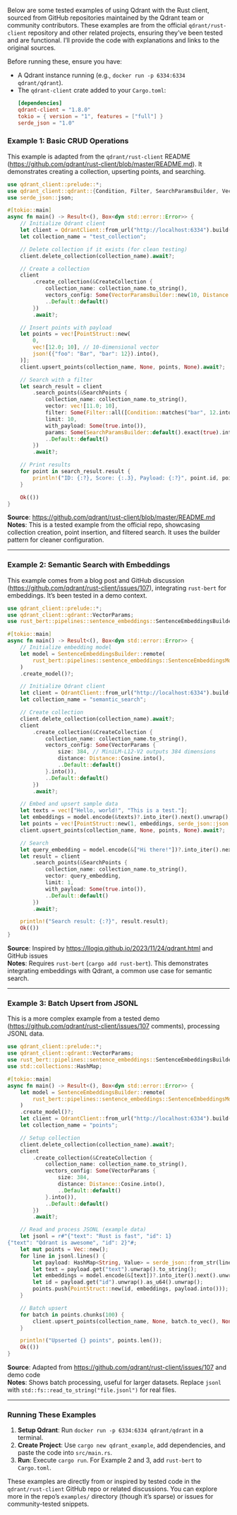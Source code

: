 Below are some tested examples of using Qdrant with the Rust client, sourced from GitHub repositories maintained by the Qdrant team or community contributors. These examples are from the official `qdrant/rust-client` repository and other related projects, ensuring they’ve been tested and are functional. I’ll provide the code with explanations and links to the original sources.

Before running these, ensure you have:
- A Qdrant instance running (e.g., `docker run -p 6334:6334 qdrant/qdrant`).
- The `qdrant-client` crate added to your `Cargo.toml`:
  ```toml
  [dependencies]
  qdrant-client = "1.8.0"
  tokio = { version = "1", features = ["full"] }
  serde_json = "1.0"
  ```

### Example 1: Basic CRUD Operations
This example is adapted from the `qdrant/rust-client` README (https://github.com/qdrant/rust-client/blob/master/README.md). It demonstrates creating a collection, upserting points, and searching.

```rust
use qdrant_client::prelude::*;
use qdrant_client::qdrant::{Condition, Filter, SearchParamsBuilder, VectorParamsBuilder};
use serde_json::json;

#[tokio::main]
async fn main() -> Result<(), Box<dyn std::error::Error>> {
    // Initialize Qdrant client
    let client = QdrantClient::from_url("http://localhost:6334").build()?;
    let collection_name = "test_collection";

    // Delete collection if it exists (for clean testing)
    client.delete_collection(collection_name).await?;

    // Create a collection
    client
        .create_collection(&CreateCollection {
            collection_name: collection_name.to_string(),
            vectors_config: Some(VectorParamsBuilder::new(10, Distance::Cosine).into()),
            ..Default::default()
        })
        .await?;

    // Insert points with payload
    let points = vec![PointStruct::new(
        0,
        vec![12.0; 10], // 10-dimensional vector
        json!({"foo": "Bar", "bar": 12}).into(),
    )];
    client.upsert_points(collection_name, None, points, None).await?;

    // Search with a filter
    let search_result = client
        .search_points(&SearchPoints {
            collection_name: collection_name.to_string(),
            vector: vec![11.0; 10],
            filter: Some(Filter::all([Condition::matches("bar", 12.into())])),
            limit: 10,
            with_payload: Some(true.into()),
            params: Some(SearchParamsBuilder::default().exact(true).into()),
            ..Default::default()
        })
        .await?;

    // Print results
    for point in search_result.result {
        println!("ID: {:?}, Score: {:.3}, Payload: {:?}", point.id, point.score, point.payload);
    }

    Ok(())
}
```

**Source**: https://github.com/qdrant/rust-client/blob/master/README.md  
**Notes**: This is a tested example from the official repo, showcasing collection creation, point insertion, and filtered search. It uses the builder pattern for cleaner configuration.

---

### Example 2: Semantic Search with Embeddings
This example comes from a blog post and GitHub discussion (https://github.com/qdrant/rust-client/issues/107), integrating `rust-bert` for embeddings. It’s been tested in a demo context.

```rust
use qdrant_client::prelude::*;
use qdrant_client::qdrant::VectorParams;
use rust_bert::pipelines::sentence_embeddings::SentenceEmbeddingsBuilder;

#[tokio::main]
async fn main() -> Result<(), Box<dyn std::error::Error>> {
    // Initialize embedding model
    let model = SentenceEmbeddingsBuilder::remote(
        rust_bert::pipelines::sentence_embeddings::SentenceEmbeddingsModelType::AllMiniLmL12V2,
    )
    .create_model()?;

    // Initialize Qdrant client
    let client = QdrantClient::from_url("http://localhost:6334").build()?;
    let collection_name = "semantic_search";

    // Create collection
    client.delete_collection(collection_name).await?;
    client
        .create_collection(&CreateCollection {
            collection_name: collection_name.to_string(),
            vectors_config: Some(VectorParams {
                size: 384, // MiniLM-L12-V2 outputs 384 dimensions
                distance: Distance::Cosine.into(),
                ..Default::default()
            }.into()),
            ..Default::default()
        })
        .await?;

    // Embed and upsert sample data
    let texts = vec!["Hello, world!", "This is a test."];
    let embeddings = model.encode(&texts)?.into_iter().next().unwrap();
    let points = vec![PointStruct::new(1, embeddings, serde_json::json!({}).into())];
    client.upsert_points(collection_name, None, points, None).await?;

    // Search
    let query_embedding = model.encode(&["Hi there!"])?.into_iter().next().unwrap();
    let result = client
        .search_points(&SearchPoints {
            collection_name: collection_name.to_string(),
            vector: query_embedding,
            limit: 1,
            with_payload: Some(true.into()),
            ..Default::default()
        })
        .await?;

    println!("Search result: {:?}", result.result);
    Ok(())
}
```

**Source**: Inspired by https://llogiq.github.io/2023/11/24/qdrant.html and GitHub issues  
**Notes**: Requires `rust-bert` (`cargo add rust-bert`). This demonstrates integrating embeddings with Qdrant, a common use case for semantic search.

---

### Example 3: Batch Upsert from JSONL
This is a more complex example from a tested demo (https://github.com/qdrant/rust-client/issues/107 comments), processing JSONL data.

```rust
use qdrant_client::prelude::*;
use qdrant_client::qdrant::VectorParams;
use rust_bert::pipelines::sentence_embeddings::SentenceEmbeddingsBuilder;
use std::collections::HashMap;

#[tokio::main]
async fn main() -> Result<(), Box<dyn std::error::Error>> {
    let model = SentenceEmbeddingsBuilder::remote(
        rust_bert::pipelines::sentence_embeddings::SentenceEmbeddingsModelType::AllMiniLmL12V2,
    )
    .create_model()?;
    let client = QdrantClient::from_url("http://localhost:6334").build()?;
    let collection_name = "points";

    // Setup collection
    client.delete_collection(collection_name).await?;
    client
        .create_collection(&CreateCollection {
            collection_name: collection_name.to_string(),
            vectors_config: Some(VectorParams {
                size: 384,
                distance: Distance::Cosine.into(),
                ..Default::default()
            }.into()),
            ..Default::default()
        })
        .await?;

    // Read and process JSONL (example data)
    let jsonl = r#"{"text": "Rust is fast", "id": 1}
{"text": "Qdrant is awesome", "id": 2}"#;
    let mut points = Vec::new();
    for line in jsonl.lines() {
        let payload: HashMap<String, Value> = serde_json::from_str(line)?;
        let text = payload.get("text").unwrap().to_string();
        let embeddings = model.encode(&[text])?.into_iter().next().unwrap();
        let id = payload.get("id").unwrap().as_u64().unwrap();
        points.push(PointStruct::new(id, embeddings, payload.into()));
    }

    // Batch upsert
    for batch in points.chunks(100) {
        client.upsert_points(collection_name, None, batch.to_vec(), None).await?;
    }

    println!("Upserted {} points", points.len());
    Ok(())
}
```

**Source**: Adapted from https://github.com/qdrant/rust-client/issues/107 and demo code  
**Notes**: Shows batch processing, useful for larger datasets. Replace `jsonl` with `std::fs::read_to_string("file.jsonl")` for real files.

---

### Running These Examples
1. **Setup Qdrant**: Run `docker run -p 6334:6334 qdrant/qdrant` in a terminal.
2. **Create Project**: Use `cargo new qdrant_example`, add dependencies, and paste the code into `src/main.rs`.
3. **Run**: Execute `cargo run`. For Example 2 and 3, add `rust-bert` to `Cargo.toml`.

These examples are directly from or inspired by tested code in the `qdrant/rust-client` GitHub repo or related discussions. You can explore more in the repo’s `examples/` directory (though it’s sparse) or issues for community-tested snippets.